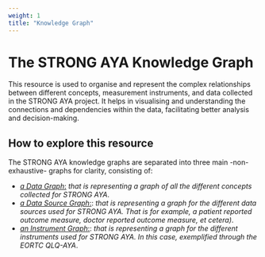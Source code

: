 ```yaml
---
weight: 1
title: "Knowledge Graph"
---
```


# The STRONG AYA Knowledge Graph

This resource is used to organise and represent the complex relationships between different concepts,
measurement instruments, and data collected in the STRONG AYA project.
It helps in visualising and understanding the connections and dependencies within the data,
facilitating better analysis and decision-making.


## How to explore this resource

The STRONG AYA knowledge graphs are separated into three main -non-exhaustive- graphs for clarity, consisting of:

- [*a Data Graph*:](./data/) _that is representing a graph of all the different concepts collected for STRONG AYA_.
- [*a Data Source Graph*:](./data-source/): _that is representing a graph for the different data sources used for STRONG AYA. That is for example, a patient reported outcome measure, doctor reported outcome measure, et cetera)_.
- [*an Instrument Graph*:](./instrument/): _that is representing a graph for the different instruments used for STRONG AYA. In this case, exemplified through the EORTC QLQ-AYA_. 
